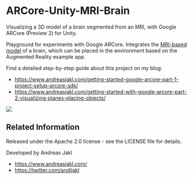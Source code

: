 # ARCore-Unity-MRI-Brain

Visualizing a 3D model of a brain segmented from an MRI, with Google ARCore (Preview 2) for Unity.

Playground for experiments with Google ARCore. Integrates the [MRI-based model](https://poly.google.com/view/bcjt0dQVTPo) of a brain, which can be placed in the environment based on the Augmented Reality example app.

Find a detailed step-by-step guide about this project on my blog:
* https://www.andreasjakl.com/getting-started-google-arcore-part-1-project-setup-arcore-sdk/
* https://www.andreasjakl.com/getting-started-with-google-arcore-part-2-visualizing-planes-placing-objects/

![](https://raw.githubusercontent.com/andijakl/ARCore-Unity-MRI-Brain/master/ARCore-Brain.jpg)

## Related Information

Released under the Apache 2.0 license - see the LICENSE file for details.

Developed by Andreas Jakl
* https://www.andreasjakl.com/
* https://twitter.com/andijakl